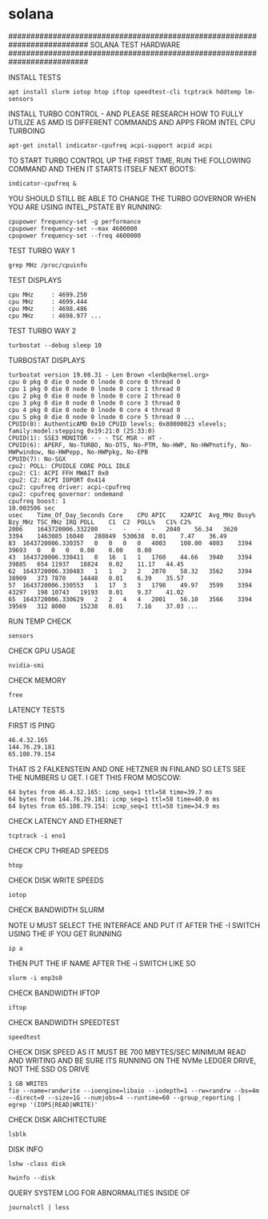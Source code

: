 # solana

##########################################################################
SOLANA TEST HARDWARE 
##########################################################################

INSTALL TESTS

    apt install slurm iotop htop iftop speedtest-cli tcptrack hddtemp lm-sensors

INSTALL TURBO CONTROL - AND PLEASE RESEARCH HOW TO FULLY UTILIZE AS AMD IS 
                        DIFFERENT COMMANDS AND APPS FROM INTEL CPU TURBOING

    apt-get install indicator-cpufreq acpi-support acpid acpi

TO START TURBO CONTROL UP THE FIRST TIME, RUN THE FOLLOWING COMMAND AND THEN IT STARTS ITSELF NEXT BOOTS:

    indicator-cpufreq &

YOU SHOULD STILL BE ABLE TO CHANGE THE TURBO GOVERNOR WHEN YOU ARE USING INTEL_PSTATE BY RUNNING:

    cpupower frequency-set -g performance
    cpupower frequency-set --max 4600000
    cpupower frequency-set --freq 4600000

TEST TURBO WAY 1

    grep MHz /proc/cpuinfo
    
TEST DISPLAYS
    
    cpu MHz		: 4699.250
    cpu MHz		: 4699.444
    cpu MHz		: 4698.486
    cpu MHz		: 4698.977 ...

TEST TURBO WAY 2

    turbostat --debug sleep 10

TURBOSTAT DISPLAYS

    turbostat version 19.08.31 - Len Brown <lenb@kernel.org>
    cpu 0 pkg 0 die 0 node 0 lnode 0 core 0 thread 0
    cpu 1 pkg 0 die 0 node 0 lnode 0 core 1 thread 0
    cpu 2 pkg 0 die 0 node 0 lnode 0 core 2 thread 0
    cpu 3 pkg 0 die 0 node 0 lnode 0 core 3 thread 0
    cpu 4 pkg 0 die 0 node 0 lnode 0 core 4 thread 0
    cpu 5 pkg 0 die 0 node 0 lnode 0 core 5 thread 0 ...
    CPUID(0): AuthenticAMD 0x10 CPUID levels; 0x80000023 xlevels; family:model:stepping 0x19:21:0 (25:33:0)
    CPUID(1): SSE3 MONITOR - - - TSC MSR - HT -
    CPUID(6): APERF, No-TURBO, No-DTS, No-PTM, No-HWP, No-HWPnotify, No-HWPwindow, No-HWPepp, No-HWPpkg, No-EPB
    CPUID(7): No-SGX
    cpu2: POLL: CPUIDLE CORE POLL IDLE
    cpu2: C1: ACPI FFH MWAIT 0x0
    cpu2: C2: ACPI IOPORT 0x414
    cpu2: cpufreq driver: acpi-cpufreq
    cpu2: cpufreq governor: ondemand
    cpufreq boost: 1
    10.003506 sec
    usec	Time_Of_Day_Seconds	Core	CPU	APIC	X2APIC	Avg_MHz	Busy%	Bzy_MHz	TSC_MHz	IRQ	POLL	C1	C2	POLL%	C1%	C2%
    2006	1643720006.332280	-	-	-	-	2040	56.34	3620	3394	1463085	16040	288049	530638	0.01	7.47	36.49
    83	1643720006.330357	0	0	0	0	4003	100.00	4003	3394	39693	0	0	0	0.00	0.00	0.00
    43	1643720006.330411	0	16	1	1	1760	44.66	3940	3394	39885	654	11937	18824	0.02	11.17	44.45
    62	1643720006.330483	1	1	2	2	2078	58.32	3562	3394	38909	373	7870	14448	0.01	6.39	35.57
    57	1643720006.330553	1	17	3	3	1798	49.97	3599	3394	43297	198	10743	19193	0.01	9.37	41.02
    65	1643720006.330629	2	2	4	4	2001	56.10	3566	3394	39569	312	8000	15238	0.01	7.16	37.03 ...   
    
RUN TEMP CHECK 

    sensors
        
CHECK GPU USAGE

    nvidia-smi

CHECK MEMORY
    
    free    
    
LATENCY TESTS
        
FIRST IS PING
    
    46.4.32.165
    144.76.29.181
    65.108.79.154
    
THAT IS 2 FALKENSTEIN AND ONE HETZNER IN FINLAND SO LETS SEE THE NUMBERS U GET. I GET THIS FROM MOSCOW:
    
    64 bytes from 46.4.32.165: icmp_seq=1 ttl=58 time=39.7 ms
    64 bytes from 144.76.29.181: icmp_seq=1 ttl=58 time=40.0 ms
    64 bytes from 65.108.79.154: icmp_seq=1 ttl=58 time=34.9 ms    
    
CHECK LATENCY AND ETHERNET

    tcptrack -i eno1

CHECK CPU THREAD SPEEDS

    htop
    
CHECK DISK WRITE SPEEDS
    
    iotop

CHECK BANDWIDTH SLURM 

NOTE U MUST SELECT THE INTERFACE AND PUT IT AFTER THE -I SWITCH USING THE IF YOU GET RUNNING 

    ip a
    
THEN PUT THE IF NAME AFTER THE -i SWITCH LIKE SO    

    slurm -i enp3s0

CHECK BANDWIDTH IFTOP

    iftop
    
CHECK BANDWIDTH SPEEDTEST

    speedtest
            
CHECK DISK SPEED AS IT MUST BE 700 MBYTES/SEC MINIMUM READ AND WRITING
AND BE SURE ITS RUNNING ON THE NVMe LEDGER DRIVE, NOT THE SSD OS DRIVE

    1 GB WRITES    
    fio --name=randwrite --ioengine=libaio --iodepth=1 --rw=randrw --bs=4m --direct=0 --size=1G --numjobs=4 --runtime=60 --group_reporting | egrep '(IOPS|READ|WRITE)'
    
CHECK DISK ARCHITECTURE

    lsblk
    
DISK INFO

    lshw -class disk  

    hwinfo --disk
    
QUERY SYSTEM LOG FOR ABNORMALITIES INSIDE OF

    journalctl | less
